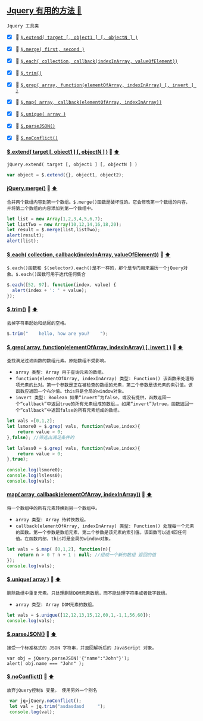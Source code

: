 <a id="top" href="#top">Jquery 有用的方法  :maple_leaf:</a> 
----
`Jquery 工具类`
- [x] :maple_leaf: <a href="#extendIndex">`$.extend( target [, object1 ] [, objectN ] )`</a>
- [x] :maple_leaf: <a href="#mergeIndex">`$.merge( first, second )`</a>
- [x] :maple_leaf: <a href="#eachIndex">`$.each( collection, callback(indexInArray, valueOfElement))`</a>
- [x] :maple_leaf: <a href="#trimIndex">`$.trim()`</a>
- [x] :maple_leaf: <a href="#trimIndex">`$.grep( array, function(elementOfArray, indexInArray) [, invert ] )`</a>
- [x] :maple_leaf: <a href="#mapIndex">`$.map( array, callback(elementOfArray, indexInArray))`</a>
- [x] :maple_leaf: <a href="#trimIndex">`$.unique( array )`</a>
- [x] :maple_leaf: <a href="#parseJSONIndex">`$.parseJSON()`</a>
- [x] :maple_leaf: <a href="#noConflictIndex">`$.noConflict()`</a>


####  <a id="extendIndex" href="#extendIndex">$.extend( target [, object1 ] [, objectN ] )</a>  :star2: <a href="#top"> :arrow_up: </a>
`jQuery.extend( target [, object1 ] [, objectN ] )`
```javascript
var object = $.extend({}, object1, object2);
```
####  <a id="mergeIndex" href="#mergeIndex">jQuery.merge()</a>  :star2: <a href="#top"> :arrow_up: </a>
`合并两个数组内容到第一个数组。$.merge()函数是破坏性的。它会修改第一个数组的内容，并将第二个数组的内容添加到第一个数组中。`
```javascript
let list = new Array(1,2,3,4,5,6,7);
let listTwo = new Array(10,12,14,16,18,20);
let result = $.merge(list,listTwo);
alert(result);
alert(list);
```
####  <a id="eachIndex" href="#eachIndex">$.each( collection, callback(indexInArray, valueOfElement))</a>  :star2: <a href="#top"> :arrow_up: </a>
`$.each()函数和 $(selector).each()是不一样的，那个是专门用来遍历一个jQuery对象。$.each()函数可用于迭代任何集合`
```javascript
$.each([52, 97], function(index, value) {
  alert(index + ': ' + value);
});
```
####  <a id="trimIndex" href="#trimIndex">$.trim()</a>  :star2: <a href="#top"> :arrow_up: </a>
`去掉字符串起始和结尾的空格。`
```javascript
$.trim("    hello, how are you?    ");
```
####  <a id="grepIndex" href="#grepIndex">$.grep( array, function(elementOfArray, indexInArray) [, invert ] )</a>  :star2: <a href="#top"> :arrow_up: </a>
`查找满足过滤函数的数组元素。原始数组不受影响。`
* `array 类型: Array 用于查询元素的数组。`
* `function(elementOfArray, indexInArray) 类型: Function() 该函数来处理每项元素的比对。第一个参数是正在被检查的数组的元素，第二个参数是该元素的索引值。该函数应返回一个布尔值。this将是全局的window对象。`
* `invert 类型: Boolean 如果“invert”为false，或没有提供，函数返回一个“callback”中返回true的所有元素组成的数组，。如果“invert”为true，函数返回一个“callback”中返回false的所有元素组成的数组。`
```javascript
let vals =[0,1,2];
let lsmore0 = $.grep( vals, function(value,index){
    return value > 0;
},false); //筛选出满足条件的

let lsless0 = $.grep( vals, function(value,index){
    return value > 0;
},true);

console.log(lsmore0);
console.log(lsless0);
console.log(vals);
```
####  <a id="mapIndex" href="#mapIndex">map( array, callback(elementOfArray, indexInArray))</a>  :star2: <a href="#top"> :arrow_up: </a>
`将一个数组中的所有元素转换到另一个数组中。`
* `array 类型: Array 待转换数组。`
* `callback(elementOfArray, indexInArray) 类型: Function() 处理每一个元素的函数。第一个参数是数组元素，第二个参数是该元素的索引值。该函数可以返4回任何值。在函数内部，this将是全局的window对象。`
```javascript
let vals = $.map( [0,1,2], function(n){
    return n > 0 ? n + 1 : null; //组成一个新的数组 返回的值
});
console.log(vals);
```
####  <a id="uniqueIndex" href="#uniqueIndex">$.unique( array )</a>  :star2: <a href="#top"> :arrow_up: </a>
`删除数组中重复元素。只处理删除DOM元素数组，而不能处理字符串或者数字数组。`
* `array 类型: Array DOM元素的数组。`
```javascript
let vals = $.unique([12,12,13,15,12,60,1,-1,1,56,60]);
console.log(vals);
```
####  <a id="parseJSONIndex" href="#parseJSONIndex">$.parseJSON()</a>  :star2: <a href="#top"> :arrow_up: </a>
`接受一个标准格式的 JSON 字符串，并返回解析后的 JavaScript 对象。`
```javscript
var obj = jQuery.parseJSON('{"name":"John"}');
alert( obj.name === "John" );
```
####  <a id="noConflictIndex" href="#noConflictIndex">$.noConflict()</a>  :star2: <a href="#top"> :arrow_up: </a>
`放弃jQuery控制$ 变量。 使用另外一个别名`
```javascript
 var jq=jQuery.noConflict();
 let val = jq.trim("asdasdasd     ");
 console.log(val);
```








